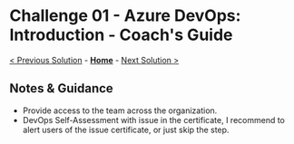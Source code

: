 # Challenge 01 - Azure DevOps: Introduction - Coach's Guide

[< Previous Solution](./Solution-00.md) - **[Home](./README.md)** - [Next Solution >](./Solution-02.md)

## Notes & Guidance

- Provide access to the team across the organization.
- DevOps Self-Assessment with issue in the certificate, I recommend to alert users of the issue certificate, or just skip the step.
